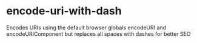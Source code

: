 # encode-uri-with-dash
Encodes URIs using the default browser globals encodeURI and encodeURIComponent but  replaces all spaces with dashes for better SEO
